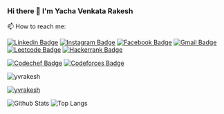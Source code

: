 ### Hi there 👋 I'm Yacha Venkata Rakesh

<!--
**yvrakesh/yvrakesh** is a ✨ _special_ ✨ repository because its `README.md` (this file) appears on your GitHub profile.

Here are some ideas to get you started:

- 🔭 I’m currently working on ...
- 🌱 I’m currently learning ...
- 👯 I’m looking to collaborate on ...
- 🤔 I’m looking for help with ...
- 💬 Ask me about ...
- 
- 😄 Pronouns: ...
- ⚡ Fun fact: ...
-->

📫 How to reach me:

[![Linkedin Badge](https://img.shields.io/badge/-yvrakesh-blue?style=flat-rectangle&logo=Linkedin&logoColor=white)](https://www.linkedin.com/in/yvrakesh/)
[![Instagram Badge](https://img.shields.io/badge/-yvrakesh7-purple?style=rectangle&logo=instagram&logoColor=white)](https://instagram.com/yvrakesh7)
[![Facebook Badge](https://img.shields.io/badge/yvrakesh7-1877F2?style=flat-square&logo=facebook&logoColor=white)](https://www.facebook.com/yvrakesh7)
[![Gmail Badge](https://img.shields.io/badge/-yachavenkatarakesh-c14438?style=flat-square&logo=Gmail&logoColor=white&link=mailto:yachavenkatarakesh@gmail.com)](mailto:yachavenkatarakesh@gmail.com)
[![Leetcode Badge](https://img.shields.io/badge/-yvrakesh-FFA116?style=flat-square&logo=LeetCode&logoColor=black)](https://leetcode.com/yvrakesh/)
[![Hackerrank Badge](https://img.shields.io/badge/-yvrakesh-2EC866?style=flat-square&logo=HackerRank&logoColor=white)](https://www.hackerrank.com/yvrakesh?hr_r=1)

[![Codechef Badge](https://cp-logo.vercel.app/codechef/yvrakesh)](https://www.codechef.com/users/yvrakesh)
[![Codeforces Badge](https://cp-logo.vercel.app/codeforces/venkatarakesh1234y)](https://codeforces.com/profile/venkatarakesh1234y)

<p align="left"> <img src="https://komarev.com/ghpvc/?username=yvrakesh&label=Views&color=0e75b6&style=flat" alt="yvrakesh" /> </p>
<a href="https://github.com/yvrakesh"><img src="https://github-profile-trophy.vercel.app/?username=yvrakesh&theme=darkhub&row=2&column=3&margin-w=5&margin-h=5" alt="yvrakesh" /></a> </p>

![Github Stats](https://github-readme-stats.vercel.app/api?username=yvrakesh&count_private=true&show_icons=true&include_all_commits=true)
![Top Langs](https://github-readme-stats.vercel.app/api/top-langs/?username=yvrakesh&hide=TeX&layout=compact)
